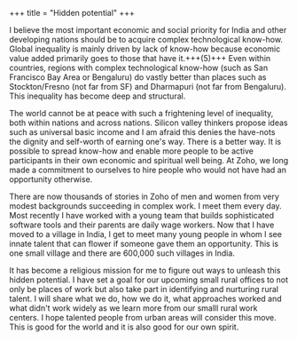 +++
title = "Hidden potential"
+++

I believe the most important economic and social priority for India and other developing nations should be to acquire complex technological know-how. Global inequality is mainly driven by lack of know-how because economic value added primarily goes to those that have it.+++(5)+++ Even within countries, regions with complex technological know-how (such as San Francisco Bay Area or Bengaluru) do vastly better than places such as Stockton/Fresno (not far from SF) and Dharmapuri (not far from Bengaluru). This inequality has become deep and structural.

The world cannot be at peace with such a frightening level of inequality, both within nations and across nations. Silicon valley thinkers propose ideas such as universal basic income and I am afraid this denies the have-nots the dignity and self-worth of earning one's way. There is a better way. It is possible to spread know-how and enable more people to be active participants in their own economic and spiritual well being. At Zoho, we long made a commitment to ourselves to hire people who would not have had an opportunity otherwise.

There are now thousands of stories in Zoho of men and women from very modest backgrounds succeeding in complex work. I meet them every day. Most recently I have worked with a young team that builds sophisticated software tools and their parents are daily wage workers. Now that I have moved to a village in India, I get to meet many young people in whom I see innate talent that can flower if someone gave them an opportunity. This is one small village and there are 600,000 such villages in India.

It has become a religious mission for me to figure out ways to unleash this hidden potential. I have set a goal for our upcoming small rural offices to not only be places of work but also take part in identifying and nurturing rural talent. I will share what we do, how we do it, what approaches worked and what didn't work widely as we learn more from our smalll rural work centers. I hope talented people from urban areas will consider this move. This is good for the world and it is also good for our own spirit.